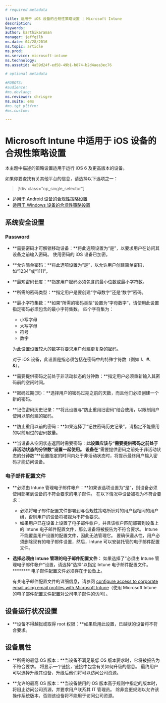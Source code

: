 ```yaml
---
# required metadata

title: 适用于 iOS 设备的合规性策略设置 | Microsoft Intune
description:
keywords:
author: karthikaraman
manager: jeffgilb
ms.date: 04/28/2016
ms.topic: article
ms.prod:
ms.service: microsoft-intune
ms.technology:
ms.assetid: 4a59d24f-ed58-49b1-b874-b2d4aea3ec76

# optional metadata

#ROBOTS:
#audience:
#ms.devlang:
ms.reviewer: chrisgre
ms.suite: ems
#ms.tgt_pltfrm:
#ms.custom:

---
```



# Microsoft Intune 中适用于 iOS 设备的合规性策略设置

本主题中描述的策略设置适用于运行 iOS 6 及更高版本的设备。

如果你要查找有关其他平台的信息，请选择以下选项之一：
> [!div class="op_single_selector"]
- [适用于 Android 设备的合规性策略设置](android-compliance-policy-settings-in-microsoft-intune.md)
- [适用于 Windows 设备的合规性策略设置](windows-compliance-policy-settings-in-microsoft-intune.md)

## 系统安全设置
### Password
- **需要密码才可解锁移动设备：**将此选项设置为“是”，以要求用户在访问其设备之前输入密码。 使用密码的 iOS 设备已加密。

- **允许简单密码：**将此选项设置为“是”，以允许用户创建简单密码，如“1234”或“1111”。

-  **最短密码长度：**指定用户密码必须包含的最小位数或最小字符数。
- **所需的密码类型：**指定用户是要创建“字母数字”还是“数字”密码。

- **最小字符集数：**如果“所需的密码类型”设置为“字母数字”，请使用此设置指定密码必须包含的最小字符集数。 四个字符集为：
  -   小写字母
  -   大写字母
  -   符号
  -   数字

  为此设置设置较大的数字将要求用户创建更复杂的密码。

  对于 iOS 设备，此设置是指必须包括在密码中的特殊字符数（例如 **!**、**#**、**&amp;**）。
- **需要提供密码之前处于非活动状态的分钟数：**指定用户必须重新输入其密码前的空闲时间。

- **密码过期(天)：**选择用户的密码过期之前的天数，而且他们必须创建一个新的密码。

- **记住密码历史记录：**将此设置与“防止重用旧密码”结合使用，以限制用户使用以前创建的密码。

- **防止重用以前的密码：**如果选择了“记住密码历史记录”，请指定不能重用的以前用过的密码数量。

- **当设备从空闲状态返回时需要密码：**此设置应该与“需要提供密码之前处于非活动状态的分钟数”设置一起使用。 设备在**“需要提供密码之前处于非活动状态的分钟数”**设置指定的时间内处于非活动状态时，将提示最终用户输入密码才能访问设备。

### 电子邮件配置文件
- **必须由 Intune 管理电子邮件帐户：**如果该选项设置为“是”，则设备必须使用部署到设备的不符合要求的电子邮件。 在以下情况中设备被视为不符合要求：
  - 必须将电子邮件配置文件部署到与合规性策略所针对的用户组相同的用户组，否则用户的设备将被视为不符合要求。
  - 如果用户已在设备上设置了电子邮件帐户，并且该帐户匹配部署到设备上的 Intune 电子邮件配置文件，那么设备将被报告为不符合要求。 Intune 不能覆盖用户设置的配置文件，因此无法管理它。 要确保遵从性，用户必须删除现有的电子邮件设置，然后，Intune 可以安装托管的电子邮件配置文件。


- **选择必须由 Intune 管理的电子邮件配置文件：**
  如果选择了“必须由 Intune 管理电子邮件帐户”设置，请选择“选择”以指定 Intune 电子邮件配置文件。******** 电子邮件配置文件必须存在于设备上。

     有关电子邮件配置文件的详细信息，请参阅 [configure access to corporate email using email profiles with Microsoft Intune](configure-access-to-corporate-email-using-email-profiles-with-microsoft-intune.md)（使用 Microsoft Intune 的电子邮件配置文件配置对公司电子邮件的访问）。

## 设备运行状况设置

- **设备不得越狱或取得 root 权限：**如果启用此设置，已越狱的设备将不符合要求。

##  设备属性
- **所需的最低 OS 版本：**当设备不满足最低 OS 版本要求时，它将被报告为不符合要求。
将显示一个链接，链接中包含有关如何升级的信息。 最终用户可以选择升级其设备，升级后他们将可以访问公司资源。

- **允许的最高 OS 版本：**当设备使用的 OS 版本高于规则中指定的版本时，将阻止访问公司资源，并要求用户联系其 IT 管理员。 除非变更规则以允许该操作系统版本，否则该设备将不能用于访问公司资源。


<!--HONumber=Jun16_HO2-->


